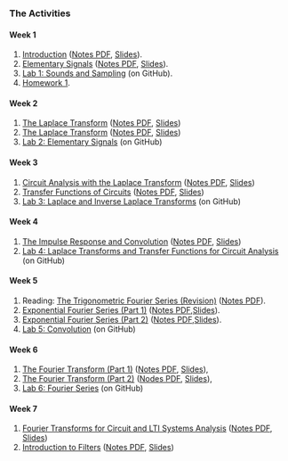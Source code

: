### The Activities

#### Week 1

1. [Introduction](http://nbviewer.ipython.org/github/cpjobling/EG-247-Resources/blob/master/introduction/Introduction.ipynb) ([Notes PDF](introduction/Introduction.pdf), [Slides](introduction/Introduction.slides.html)).
1. [Elementary Signals](http://nbviewer.ipython.org/github/cpjobling/EG-247-Resources/blob/master/week1/elementary_signals.ipynb) ([Notes PDF](week1/elementary_signals.pdf), [Slides](week1/elementary_signals.slides.html)).
1. <a href="https://github.com/cpjobling/EG-247-Resources/tree/master/portfolio/lab01" target="_blank">Lab 1: Sounds and Sampling</a> (on GitHub).
1. [Homework 1](week1/Homework%201.pdf).

#### Week 2

1. [The Laplace Transform](http://nbviewer.ipython.org/github/cpjobling/EG-247-Resources/blob/master/week2/laplace.ipynb) ([Notes PDF](week2/laplace.pdf), [Slides](week2/laplace.slides.html))
1. [The Laplace Transform](http://nbviewer.ipython.org/github/cpjobling/EG-247-Resources/blob/master/week2/inverse_laplace.ipynb) ([Notes PDF](week2/inverse_laplace.pdf), [Slides](week2/inverse_laplace.slides.html))
1. <a href="https://github.com/cpjobling/EG-247-Resources/tree/master/portfolio/lab02" target="_blank">Lab 2: Elementary Signals</a> (on GitHub)


#### Week 3

 1. [Circuit Analysis with the Laplace Transform](http://nbviewer.ipython.org/github/cpjobling/EG-247-Resources/blob/master/week3/circuit_analysis.ipynb) ([Notes PDF](week3/circuit_analysis.pdf), [Slides](week3/circuit_analysis.slides.html))
1. [Transfer Functions of Circuits](http://nbviewer.ipython.org/github/cpjobling/EG-247-Resources/blob/master/week3/transfer_functions.ipynb) ([Notes PDF](week3/transfer_functions.pdf), [Slides](week3/transfer_functions.slides.html))
1. <a href="https://github.com/cpjobling/EG-247-Resources/tree/master/portfolio/lab03" target="_blank">Lab 3: Laplace and Inverse Laplace Transforms</a> (on GitHub)

#### Week 4

1. [The Impulse Response and Convolution](http://nbviewer.ipython.org/github/cpjobling/EG-247-Resources/blob/master/week4/convolution.ipynb) ([Notes PDF](week4/convolution.pdf), [Slides](week4/convolution.slides.html))
1. <a href="https://github.com/cpjobling/EG-247-Resources/tree/master/portfolio/lab04" target="_blank">Lab 4: Laplace Transforms and Transfer Functions for Circuit Analysis</a> (on GitHub)

#### Week 5

1. Reading: [The Trigonometric Fourier Series (Revision)](http://nbviewer.ipython.org/github.com/cpjobling/EG-247-Resources/blob/master/fourier_series/trig_fseries.ipynb)
([Notes PDF](fourier_series/trig_fseries.pdf)).
1. [Exponential Fourier Series (Part 1)](http://nbviewer.ipython.org/github/cpjobling/EG-247-Resources/blob/master/week5/exp_fs1.ipynb)
([Notes PDF](week5/exp_fs1.pdf),[Slides](week5/exp_fs2.slides.html)).
1. [Exponential Fourier Series (Part 2)](http://nbviewer.ipython.org/github/cpjobling/EG-247-Resources/blob/master/week5/exp_fs2.ipynb)  ([Notes PDF](week5/exp_fs2.pdf),[Slides](week5/exp_fs2.slides.html)).
1. <a href="https://github.com/cpjobling/EG-247-Resources/tree/master/portfolio/lab05" target="_blank">Lab 5: Convolution</a> (on GitHub)</li>

#### Week 6

1. [The Fourier Transform (Part 1)](http://nbviewer.ipython.org/github/cpjobling/EG-247-Resources/blob/master/week6/ft1.ipynb) ([Notes PDF](week6/ft1.pdf), [Slides](week6/ft1.slides.html)),
1. [The Fourier Transform (Part 2)](http://nbviewer.ipython.org/github/cpjobling/EG-247-Resources/blob/master/week6/ft2.ipynb) ([Nodes PDF](week6/ft2.pdf), [Slides](week6/ft2.slides.html)),
1. <a href="https://github.com/cpjobling/EG-247-Resources/tree/master/portfolio/lab06" target="_blank">Lab 6: Fourier Series</a> (on GitHub)</li>

#### Week 7

1. [Fourier Transforms for Circuit and LTI Systems Analysis](http://nbviewer.ipython.org/github/cpjobling/EG-247-Resources/blob/master/week7/ft3.ipynb) ([Notes PDF](week8/ft3.pdf), [Slides](week8/ft3.slides.html))
1. [Introduction to Filters](http://nbviewer.ipython.org/github/cpjobling/EG-247-Resources/blob/master/week7/ft4.ipynb) ([Notes PDF](week8/ft4.pdf), [Slides](week8/ft4.slides.pdf))
<!-- 1. <a href="https://github.com/cpjobling/EG-247-Resources/tree/master/portfolio/lab7" target="_blank">Lab 7: Fourier Series</a> (on GitHub)

<h4>Week 9</h4>
<ul>
<li>
<a href="http://nbviewer.ipython.org/github/cpjobling/EG-247-Resources/blob/master/week9/sampling.html">Sampling Theory</a> (<a href="week9/sampling.pdf">Notes PDF</a>)</li>
<li>
<a href="http://nbviewer.ipython.org/github/cpjobling/EG-247-Resources/blob/master/week9/z-transform.html">The Z-Transform</a> (<a href="week9/z-transform.pdf">Notes PDF</a>)</li>
<li><a href="https://github.com/cpjobling/EG-247-Resources/tree/master/portfolio/lab8" target="_blank">Lab 8: Filters</a> (on GitHub)</li>
</ul>
<h4>Week 10</h4>
<ul>
  <li>
<a href="http://nbviewer.ipython.org/github/cpjobling/EG-247-Resources/blob/master/week10/i-z-transform.html">The Inverse Z-Transform</a> (<a href="week10/i-z-transform.pdf">Notes PDF</a>)</li>
<li>
<a href="http://nbviewer.ipython.org/github/cpjobling/EG-247-Resources/blob/master/week10/dt-models.html">Discrete Time System Models</a> (<a href="week10/dt-models.pdf">Notes PDF</a>)</li>
</ul>
-->
